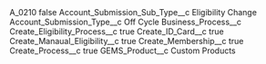 <?xml version="1.0" encoding="UTF-8"?>
<CustomMetadata xmlns="http://soap.sforce.com/2006/04/metadata" xmlns:xsi="http://www.w3.org/2001/XMLSchema-instance" xmlns:xsd="http://www.w3.org/2001/XMLSchema">
    <label>A_0210</label>
    <protected>false</protected>
    <values>
        <field>Account_Submission_Sub_Type__c</field>
        <value xsi:type="xsd:string">Eligibility Change</value>
    </values>
    <values>
        <field>Account_Submission_Type__c</field>
        <value xsi:type="xsd:string">Off Cycle</value>
    </values>
    <values>
        <field>Business_Process__c</field>
        <value xsi:nil="true"/>
    </values>
    <values>
        <field>Create_Eligibility_Process__c</field>
        <value xsi:type="xsd:boolean">true</value>
    </values>
    <values>
        <field>Create_ID_Card__c</field>
        <value xsi:type="xsd:boolean">true</value>
    </values>
    <values>
        <field>Create_Manaual_Eligibility__c</field>
        <value xsi:type="xsd:boolean">true</value>
    </values>
    <values>
        <field>Create_Membership__c</field>
        <value xsi:type="xsd:boolean">true</value>
    </values>
    <values>
        <field>Create_Process__c</field>
        <value xsi:type="xsd:boolean">true</value>
    </values>
    <values>
        <field>GEMS_Product__c</field>
        <value xsi:type="xsd:string">Custom Products</value>
    </values>
</CustomMetadata>
